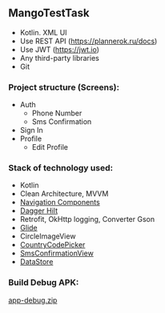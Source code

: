 ## MangoTestTask
- Kotlin. XML UI
- Use REST API (https://plannerok.ru/docs)
- Use JWT (https://jwt.io)
- Any third-party libraries
- Git

### Project structure (Screens):
- Auth
  - Phone Number
  - Sms Confirmation
- Sign In
- Profile
  - Edit Profile

### Stack of technology used:
- Kotlin
- Clean Architecture, MVVM
- [Navigation Components](https://developer.android.com/guide/navigation/navigation-getting-started)
- [Dagger Hilt](https://developer.android.com/training/dependency-injection/hilt-android)
- Retrofit, OkHttp logging, Converter Gson
- [Glide](https://github.com/bumptech/glide)
- CircleImageView
- [CountryCodePicker](https://github.com/hbb20/CountryCodePickerProject)
- [SmsConfirmationView](https://github.com/fraggjkee/sms-confirmation-view)
- [DataStore](https://developer.android.com/topic/libraries/architecture/datastore)

### Build Debug APK:
[app-debug.zip](https://github.com/ManuchekhrT/MangoTestTask/files/11564009/app-debug.zip)
